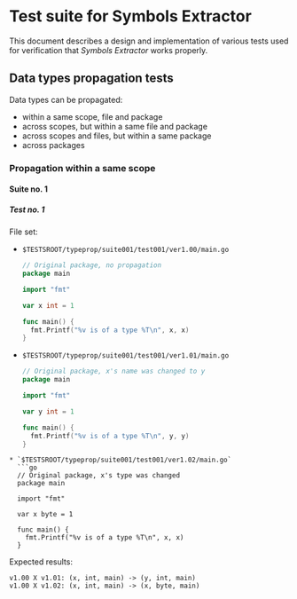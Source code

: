 # Test suite for Symbols Extractor

This document describes a design and implementation of various tests used for
verification that *Symbols Extractor* works properly.

## Data types propagation tests

Data types can be propagated:
* within a same scope, file and package
* across scopes, but within a same file and package
* across scopes and files, but within a same package
* across packages

### Propagation within a same scope

#### Suite no. 1

##### Test no. 1

File set:
* `$TESTSROOT/typeprop/suite001/test001/ver1.00/main.go`
  ```go
  // Original package, no propagation
  package main

  import "fmt"

  var x int = 1

  func main() {
  	fmt.Printf("%v is of a type %T\n", x, x)
  }
  ```
* `$TESTSROOT/typeprop/suite001/test001/ver1.01/main.go`
  ```go
  // Original package, x's name was changed to y
  package main

  import "fmt"

  var y int = 1

  func main() {
  	fmt.Printf("%v is of a type %T\n", y, y)
  }
```
* `$TESTSROOT/typeprop/suite001/test001/ver1.02/main.go`
  ```go
  // Original package, x's type was changed
  package main

  import "fmt"

  var x byte = 1

  func main() {
  	fmt.Printf("%v is of a type %T\n", x, x)
  }
```

Expected results:
```
v1.00 X v1.01: (x, int, main) -> (y, int, main)
v1.00 X v1.02: (x, int, main) -> (x, byte, main)
```
